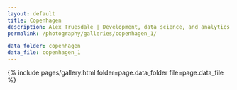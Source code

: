 ```yaml
---
layout: default
title: Copenhagen
description: Alex Truesdale | Development, data science, and analytics. Pursuing growth with boundless, interminable curiosity.
permalink: /photography/galleries/copenhagen_1/

data_folder: copenhagen
data_file: copenhagen_1
---
```

{% include pages/gallery.html folder=page.data_folder file=page.data_file %}
